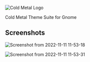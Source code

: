 ![Cold Metal Logo](https://user-images.githubusercontent.com/60283532/201258212-eaacc045-4e0e-4eec-ba97-c42a0b56f4da.png)

Cold Metal Theme Suite for Gnome

Screenshots
--

![Screenshot from 2022-11-11 11-53-18](https://user-images.githubusercontent.com/60283532/201325983-b1cd17da-eb78-44f7-acc8-a1a9cd310fac.png)

![Screenshot from 2022-11-11 11-53-31](https://user-images.githubusercontent.com/60283532/201326015-accc4433-debd-45d5-ad50-f3c93bcdfc15.png)
